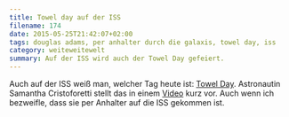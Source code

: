 ```yaml
---
title: Towel day auf der ISS
filename: 174
date: 2015-05-25T21:42:07+02:00
tags: douglas adams, per anhalter durch die galaxis, towel day, iss
category: weiteweitewelt
summary: Auf der ISS wird auch der Towel Day gefeiert.
---
```

Auch auf der ISS weiß man, welcher Tag heute ist: [Towel Day](https://de.wikipedia.org/wiki/Towel_Day). Astronautin Samantha Cristoforetti stellt das in einem [Video](https://www.youtube.com/watch?v=TpQfWLkKbhw) kurz vor. Auch wenn ich bezweifle, dass sie per Anhalter auf die ISS gekommen ist.
